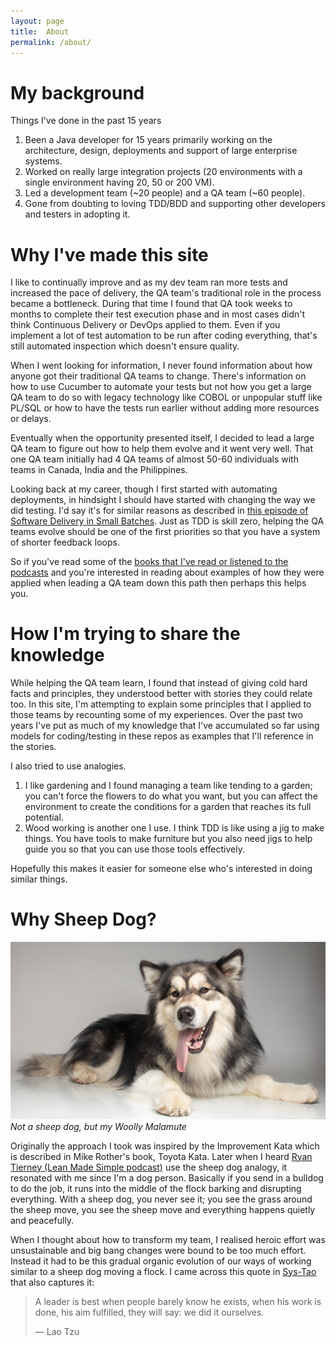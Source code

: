 ```yaml
---
layout: page
title:  About
permalink: /about/
---
```


# My background

Things I've done in the past 15 years
1. Been a Java developer for 15 years primarily working on the architecture, design, deployments and support of large enterprise systems. 
2. Worked on really large integration projects (20 environments with a single environment having 20, 50 or 200 VM). 
3. Led a development team (~20 people) and a QA team (~60 people). 
4. Gone from doubting to loving TDD/BDD and supporting other developers and testers in adopting it. 

# Why I've made this site

I like to continually improve and as my dev team ran more tests and increased the pace of delivery, the QA team's traditional role in the process became a bottleneck.
During that time I found that QA took weeks to months to complete their test execution phase and in most cases didn't think Continuous Delivery or DevOps applied to them.
Even if you implement a lot of test automation to be run after coding everything, that's still automated inspection which doesn't ensure quality.

When I went looking for information, I never found information about how anyone got their traditional QA teams to change. 
There's information on how to use Cucumber to automate your tests but not how you get a large QA team to do so with legacy technology like COBOL or unpopular stuff like PL/SQL or how to have the tests run earlier without adding more resources or delays. 

Eventually when the opportunity presented itself, I decided to lead a large QA team to figure out how to help them evolve and it went very well.
That one QA team initially had 4 QA teams of almost 50-60 individuals with teams in Canada, India and the Philippines.

Looking back at my career, though I first started with automating deployments, in hindsight I should have started with changing the way we did testing.
I'd say it's for similar reasons as described in [this episode of Software Delivery in Small Batches][1]. 
Just as TDD is skill zero, helping the QA teams evolve should be one of the first priorities so that you have a system of shorter feedback loops.

So if you've read some of the [books that I've read or listened to the podcasts][2] and you're interested in reading about examples of how they were applied when leading a QA team down this path then perhaps this helps you.

# How I'm trying to share the knowledge

While helping the QA team learn, I found that instead of giving cold hard facts and principles, they understood better with stories they could relate too.
In this site, I'm attempting to explain some principles that I applied to those teams by recounting some of my experiences.
Over the past two years I've put as much of my knowledge that I've accumulated so far using models for coding/testing in these repos as examples that I'll reference in the stories.

I also tried to use analogies. 
1. I like gardening and I found managing a team like tending to a garden; you can't force the flowers to do what you want, but you can affect the environment to create the conditions for a garden that reaches its full potential.
2. Wood working is another one I use. I think TDD is like using a jig to make things. You have tools to make furniture but you also need jigs to help guide you so that you can use those tools effectively.

Hopefully this makes it easier for someone else who's interested in doing similar things.

# Why Sheep Dog? 
  
![Sheep Dog](assets/images/sheepdog.jpg)
*Not a sheep dog, but my Woolly Malamute*

Originally the approach I took was inspired by the Improvement Kata which is described in Mike Rother's book, Toyota Kata.
Later when I heard [Ryan Tierney (Lean Made Simple podcast)][3] use the sheep dog analogy, it resonated with me since I'm a dog person. 
Basically if you send in a bulldog to do the job, it runs into the middle of the flock barking and disrupting everything. 
With a sheep dog, you never see it; you see the grass around the sheep move, you see the sheep move and everything happens quietly and peacefully. 

When I thought about how to transform my team, I realised heroic effort was unsustainable and big bang changes were bound to be too much effort. 
Instead it had to be this gradual organic evolution of our ways of working similar to a sheep dog moving a flock. I came across this quote in [Sys-Tao][4] that also captures it: 

> A leader is best when people barely know he exists, when his work is done, his aim fulfilled, they will say: we did it ourselves. 
> 
> — Lao Tzu

[1]: https://smallbatches.fm/107
[2]: /sheepdogblog/books
[3]: https://youtube.com/clip/UgkxesmBzvq8mTLdD9ATv4epw1bAVDz6Ln6x?si=LrO6ScEXzI4-VbAV
[4]: https://sys-tao.org/the-book/